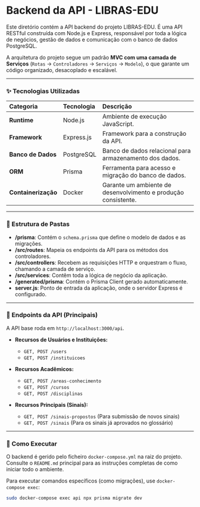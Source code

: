 # Backend da API - LIBRAS-EDU

Este diretório contém a API backend do projeto LIBRAS-EDU. É uma API RESTful construída com Node.js e Express, responsável por toda a lógica de negócios, gestão de dados e comunicação com o banco de dados PostgreSQL.

A arquitetura do projeto segue um padrão **MVC com uma camada de Serviços** (`Rotas` -> `Controladores` -> `Serviços` -> `Modelo`), o que garante um código organizado, desacoplado e escalável.

---

### ✨ Tecnologias Utilizadas

| Categoria | Tecnologia | Descrição |
| :--- | :--- | :--- |
| **Runtime** | Node.js | Ambiente de execução JavaScript. |
| **Framework** | Express.js | Framework para a construção da API. |
| **Banco de Dados** | PostgreSQL | Banco de dados relacional para armazenamento dos dados. |
| **ORM** | Prisma | Ferramenta para acesso e migração do banco de dados. |
| **Containerização** | Docker | Garante um ambiente de desenvolvimento e produção consistente. |

---

### 📂 Estrutura de Pastas

- **/prisma**: Contém o `schema.prisma` que define o modelo de dados e as migrações.
- **/src/routes**: Mapeia os endpoints da API para os métodos dos controladores.
- **/src/controllers**: Recebem as requisições HTTP e orquestram o fluxo, chamando a camada de serviço.
- **/src/services**: Contêm toda a lógica de negócio da aplicação.
- **/generated/prisma**: Contém o Prisma Client gerado automaticamente.
- **server.js**: Ponto de entrada da aplicação, onde o servidor Express é configurado.

---

### 🔌 Endpoints da API (Principais)

A API base roda em `http://localhost:3000/api`.

- **Recursos de Usuários e Instituições:**
  - `GET, POST /users`
  - `GET, POST /instituicoes`

- **Recursos Acadêmicos:**
  - `GET, POST /areas-conhecimento`
  - `GET, POST /cursos`
  - `GET, POST /disciplinas`

- **Recursos Principais (Sinais):**
  - `GET, POST /sinais-propostos` (Para submissão de novos sinais)
  - `GET, POST /sinais` (Para os sinais já aprovados no glossário)

---

### 🚀 Como Executar

O backend é gerido pelo ficheiro `docker-compose.yml` na raiz do projeto. Consulte o `README.md` principal para as instruções completas de como iniciar todo o ambiente.

Para executar comandos específicos (como migrações), use `docker-compose exec`:
```bash
sudo docker-compose exec api npx prisma migrate dev